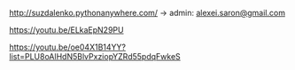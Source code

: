 http://suzdalenko.pythonanywhere.com/ -> admin: alexei.saron@gmail.com

https://youtu.be/ELkaEpN29PU




https://youtu.be/oe04X1B14YY?list=PLU8oAlHdN5BlvPxziopYZRd55pdqFwkeS